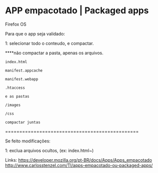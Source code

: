 APP empacotado | Packaged apps
=============
Firefox OS

Para que o app seja validado:

1: selecionar todo o conteudo, e compactar.

   ****não compactar a pasta, apenas os arquivos.
   
    index.html
    
    manifest.appcache
    
    manifest.webapp
    
    .htaccess
    
    e as pastas 
    
    /images
    
    /css
    
    compactar juntas
    

===============================================

Se feito modificações:

1: exclua arquivos ocultos, (ex: index.html~)


Links:
https://developer.mozilla.org/pt-BR/docs/Apps/Apps_empacotado
http://www.carlosstenzel.com/TI/apps-empacotado-ou-packaged-apps/
